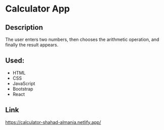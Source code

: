 # Calculator App

## Description

The user enters two numbers, then chooses the arithmetic operation, and finally the result appears.

## Used:
* HTML
* CSS
* JavaScript
* Bootstrap
* React

## Link 
https://calculator-shahad-almania.netlify.app/
